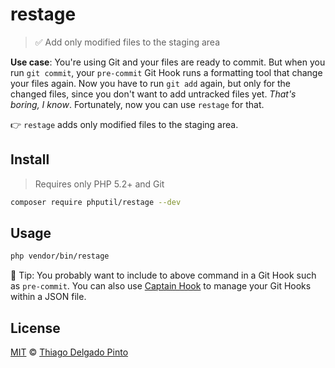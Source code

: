 # restage

> ✅ Add only modified files to the staging area

**Use case**: You're using Git and your files are ready to commit. But when you run `git commit`, your `pre-commit` Git Hook runs a formatting tool that change your files again. Now you have to run `git add` again, but only for the changed files, since you don't want to add untracked files yet. _That's boring, I know_. Fortunately, now you can use `restage` for that.

👉 `restage` adds only modified files to the staging area.

## Install

> Requires only PHP 5.2+ and Git

```bash
composer require phputil/restage --dev
```

## Usage

```bash
php vendor/bin/restage
```

📖 Tip: You probably want to include to above command in a Git Hook such as `pre-commit`. You can also use [Captain Hook](https://github.com/captainhookphp/captainhook) to manage your Git Hooks within a JSON file.

## License

[MIT](LICENSE) © [Thiago Delgado Pinto](https://github.com/thiagodp)
